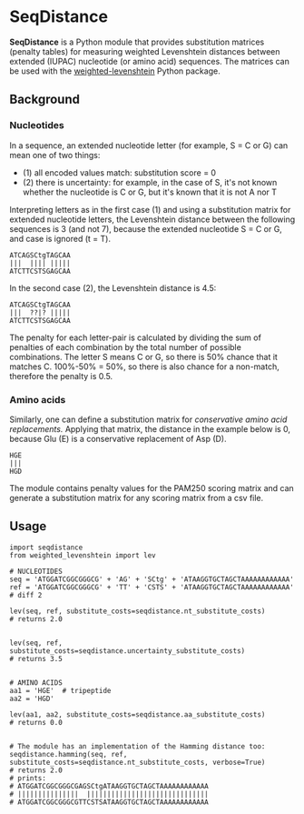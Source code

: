 # SeqDistance

**SeqDistance** is a Python module that provides substitution matrices (penalty tables) for measuring weighted Levenshtein distances between extended (IUPAC) nucleotide (or amino acid) sequences. The matrices can be used with the [weighted-levenshtein](https://github.com/infoscout/weighted-levenshtein) Python package.

## Background

### Nucleotides

In a sequence, an extended nucleotide letter (for example, S = C or G) can mean one of two things: 
* (1) all encoded values match: substitution score = 0
* (2) there is uncertainty: for example, in the case of S, it's not known whether the nucleotide is C or G, but it's known that it is not A nor T

Interpreting letters as in the first case (1) and using a substitution matrix for extended nucleotide letters, the Levenshtein distance between the following sequences is 3 (and not 7), because the extended nucleotide S = C or G, and case is ignored (t = T).

    ATCAGSCtgTAGCAA
    |||  |||| |||||
    ATCTTCSTSGAGCAA


In the second case (2), the Levenshtein distance is 4.5:

    ATCAGSCtgTAGCAA
    |||  ??|? |||||
    ATCTTCSTSGAGCAA

The penalty for each letter-pair is calculated by dividing the sum of penalties of each combination by the total number of possible combinations. The letter S means C or G, so there is 50% chance that it matches C. 100%-50% = 50%, so there is also chance for a non-match, therefore the penalty is 0.5.


### Amino acids

Similarly, one can define a substitution matrix for *conservative amino acid replacements.*
Applying that matrix, the distance in the example below is 0, because Glu (E) is a conservative replacement of Asp (D).

    HGE
    |||
    HGD

The module contains penalty values for the PAM250 scoring matrix and can generate a substitution matrix for any scoring matrix from a csv file.


## Usage

    import seqdistance
    from weighted_levenshtein import lev

    # NUCLEOTIDES
    seq = 'ATGGATCGGCGGGCG' + 'AG' + 'SCtg' + 'ATAAGGTGCTAGCTAAAAAAAAAAAA'
    ref = 'ATGGATCGGCGGGCG' + 'TT' + 'CSTS' + 'ATAAGGTGCTAGCTAAAAAAAAAAAA'  # diff 2

    lev(seq, ref, substitute_costs=seqdistance.nt_substitute_costs)
    # returns 2.0


    lev(seq, ref, substitute_costs=seqdistance.uncertainty_substitute_costs)
    # returns 3.5


    # AMINO ACIDS
    aa1 = 'HGE'  # tripeptide
    aa2 = 'HGD'

    lev(aa1, aa2, substitute_costs=seqdistance.aa_substitute_costs)
    # returns 0.0


    # The module has an implementation of the Hamming distance too:
    seqdistance.hamming(seq, ref, substitute_costs=seqdistance.nt_substitute_costs, verbose=True)
    # returns 2.0
    # prints:
    # ATGGATCGGCGGGCGAGSCtgATAAGGTGCTAGCTAAAAAAAAAAAA
    # |||||||||||||||  ||||||||||||||||||||||||||||||
    # ATGGATCGGCGGGCGTTCSTSATAAGGTGCTAGCTAAAAAAAAAAAA
